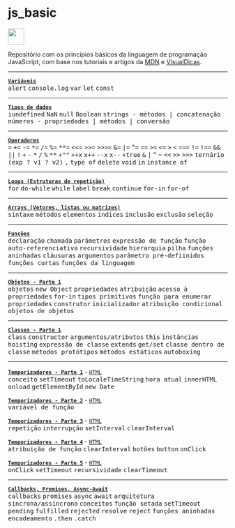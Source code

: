 # js_basic
<img height="37" src="https://logodownload.org/wp-content/uploads/2022/04/javascript-logo-1.png" />  

Repositório com os princípios básicos da linguagem de programação JavaScript, com base nos tutoriais e artigos da [MDN](https://developer.mozilla.org/en-US/) e [VisualDicas](https://www.visualdicas.com.br/programacao/js/53-como-usar-temporizaores-em-javascript).

---
[**```Variáveis```**](Variáveis/main.js)  
<kbd>alert</kbd> <kbd>console.log</kbd> <kbd>var</kbd> <kbd>let</kbd> <kbd>const</kbd>

---
[**```Tipos de dados```**](Tipos%20de%20dados/main.js)  
<kbd>iundefined</kbd> <kbd>NaN</kbd> <kbd>null</kbd> <kbd>Boolean</kbd> <kbd>strings - métodos | concatenação</kbd> <kbd>números - propriedades | métodos | conversão</kbd>

---
[**```Operadores```**](Operadores/main.js)  
<kbd>=</kbd> <kbd>+=</kbd> <kbd>-=</kbd> <kbd>*=</kbd> <kbd>/=</kbd> <kbd>%=</kbd> <kbd>**=</kbd> <kbd><<=</kbd> <kbd>>>=</kbd> <kbd>>>>=</kbd> <kbd>&=</kbd> <kbd>|=</kbd> <kbd>^=</kbd> <kbd>==</kbd> <kbd>>=</kbd> <kbd><=</kbd> <kbd>></kbd> <kbd><</kbd> <kbd>===</kbd> <kbd>!=</kbd> <kbd>!==</kbd> <kbd>&&</kbd> <kbd>||</kbd> <kbd>!</kbd> <kbd>+</kbd> <kbd>-</kbd> <kbd>\*</kbd> <kbd>/</kbd> <kbd>%</kbd> <kbd>\*\*</kbd> <kbd>+""</kbd> <kbd>++x</kbd> <kbd>x++</kbd> <kbd>--x</kbd> <kbd>x--</kbd> <kbd>+true</kbd> <kbd>&</kbd> <kbd>|</kbd> <kbd>^</kbd> <kbd>~</kbd> <kbd><<</kbd> <kbd>>></kbd> <kbd>>>></kbd> <kbd>ternário (exp ? v1 ? v2)</kbd> <kbd>,</kbd> <kbd>type of</kbd> <kbd>delete</kbd> <kbd>void</kbd> <kbd>in</kbd> <kbd>instance of</kbd>

---
[**```Loops (Estruturas de repetição)```**](Loops/main.js)  
<kbd>for</kbd> <kbd>do-while</kbd> <kbd>while</kbd> <kbd>label</kbd> <kbd>break</kbd> <kbd>continue</kbd> <kbd>for-in</kbd> <kbd>for-of</kbd>

---
[**```Arrays (Vetores, listas ou matrizes)```**](Arrays/main.js)  
<kbd>sintaxe</kbd> <kbd>métodos</kbd> <kbd>elementos</kbd> <kbd>índices</kbd> <kbd>inclusão</kbd> <kbd>exclusão</kbd> <kbd>seleção</kbd>

---
[**```Funções```**](Funções/main.js)  
<kbd>declaração</kbd> <kbd>chamada</kbd> <kbd>parâmetros</kbd> <kbd>expressão de função</kbd> <kbd>função auto-referenciativa</kbd> <kbd>recursividade</kbd> <kbd>hierarquia</kbd> <kbd>pilha</kbd> <kbd>funções aninhadas</kbd> <kbd>cláusuras</kbd> <kbd>argumentos</kbd> <kbd>parâmetro pré-defiinidos</kbd> <kbd>funções curtas</kbd> <kbd>funções da linguagem</kbd>

---
[**```Objetos - Parte 1```**](Objetos/main-1.js)  
<kbd>objetos</kbd> <kbd>new Object</kbd> <kbd>propriedades</kbd> <kbd>atribuição</kbd> <kbd>acesso à propriedades</kbd> <kbd>for-in</kbd> <kbd>tipos primitivos</kbd> <kbd>função para enumerar propriedades</kbd> <kbd>construtor</kbd> <kbd>inicializador</kbd> <kbd>atribuição condicional</kbd> <kbd>objetos de objetos</kbd>

---
[**```Classes - Parte 1```**](Classes/main-1.js)  
<kbd>class</kbd> <kbd>constructor</kbd> <kbd>argumentos/atributos</kbd> <kbd>this</kbd> <kbd>instâncias</kbd> <kbd>hoisting</kbd> <kbd>expressão de classe</kbd> <kbd>extends</kbd> <kbd>get/set</kbd> <kbd>classe dentro de classe</kbd> <kbd>métodos protótipos</kbd> <kbd>métodos estáticos</kbd> <kbd>autoboxing</kbd>

---
[**```Temporizadores - Parte 1```**](Temporizadores/main-1.js)  -  [```HTML```](Temporizadores/index-1.html)  
<kbd>conceito</kbd> <kbd>setTimeout</kbd> <kbd>toLocaleTimeString</kbd> <kbd>hora atual</kbd> <kbd>innerHTML</kbd> <kbd>onload</kbd> <kbd>getElementById</kbd> <kbd>new Date</kbd>

[**```Temporizadores - Parte 2```**](Temporizadores/main-2.js)  -  [```HTML```](Temporizadores/index-2.html)  
<kbd>variável de função</kbd>

[**```Temporizadores - Parte 3```**](Temporizadores/main-3.js)  -  [```HTML```](Temporizadores/index-3.html)  
<kbd>repetição</kbd> <kbd>interrupção</kbd> <kbd>setInterval</kbd> <kbd>clearInterval</kbd>

[**```Temporizadores - Parte 4```**](Temporizadores/main-4.js)  -  [```HTML```](Temporizadores/index-4.html)  
<kbd>atribuição de função</kbd> <kbd>clearInterval</kbd> <kbd>botões</kbd> <kbd>button</kbd> <kbd>onClick</kbd>

[**```Temporizadores - Parte 5```**](Temporizadores/main-5.js)  -  [```HTML```](Temporizadores/index-5.html)  
<kbd>onClick</kbd> <kbd>setTimeout</kbd> <kbd>recursividade</kbd> <kbd>clearTimeout</kbd>
  
---
[**```Callbacks, Promises, Async-Await```**](Callbacks,%20Promises,%20Async-Await/main.js)  
<kbd>callbacks</kbd> <kbd>promises</kbd> <kbd>async</kbd> <kbd>await</kbd> <kbd>arquitetura síncrona/assíncrona</kbd> <kbd>conceitos</kbd> <kbd>função setada</kbd> <kbd>setTimeout</kbd> <kbd>pending</kbd> <kbd>fulfilled</kbd> <kbd>rejected</kbd> <kbd>resolve</kbd> <kbd>reject</kbd> <kbd>funções aninhadas</kbd> <kbd>encadeamento</kbd> <kbd>.then</kbd> <kbd>.catch</kbd>

